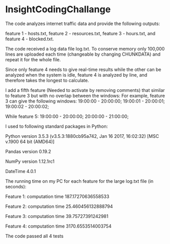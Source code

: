 # InsightCodingChallange

The code analyzes internet traffic data and provide the following outputs:

feature 1 - hosts.txt, 
feature 2 - resources.txt, 
feature 3 - hours.txt, 
and feature 4 - blocked.txt. 

The code received a log data file log.txt. To conserve memory only 100,000 lines are uploaded each time (changeable by changing CHUNKDATA) and repeat it for the whole file. 

Since only feature 4 needs to give real-time results while the other can be analyzed when the system is idle, feature 4 is analyzed by line, and therefore takes the longest to calculate.

I add a fifth feature (Needed to activate by removing comments) that similar to feature 3 but with no overlap between the windows: For example, feature 3 can give the following windows:
19:00:00 - 20:00:00; 
19:00:01 - 20:00:01; 
19:00:02 - 20:00:02; 

While feature 5:
19:00:00 - 20:00:00; 
20:00:00 - 21:00:00; 

I used to following standard packages in Python:

Python version 3.5.3 (v3.5.3:1880cb95a742, Jan 16 2017, 16:02:32) [MSC v.1900 64 bit (AMD64)]

Pandas version 0.19.2

NumPy version 1.12.1rc1

DateTime 4.0.1

The running time on my PC for each feature for the large log.txt file (in seconds):

Feature 1: computation time 187.17270636558533

Feature 2: computation time 25.460456132888794

Feature 3: computation time 39.75727391242981

Feature 4: computation time 3170.6553514003754


The code passed all 4 tests
